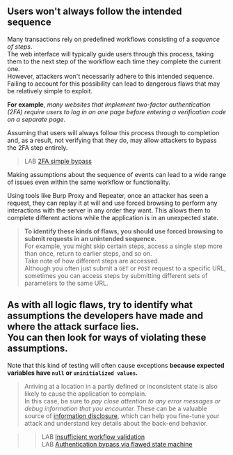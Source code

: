  ## Users won't always follow the intended sequence
  
Many transactions rely on predefined workflows consisting of a _sequence of steps_.  
The web interface will typically guide users through this process, taking them to the next step of the workflow each time they complete the current one.  
However, attackers won't necessarily adhere to this intended sequence.  
Failing to account for this possibility can lead to dangerous flaws that may be relatively simple to exploit.  
  
**For example**, _many websites that implement two-factor authentication (2FA) require users to log in on one page before entering a verification code on a separate page_.  

Assuming that users will always follow this process through to completion and, as a result, not verifying that they do, may allow attackers to bypass the 2FA step entirely.  
  
>LAB [2FA simple bypass](https://portswigger.net/web-security/authentication/multi-factor/lab-2fa-simple-bypass)  
 
Making assumptions about the sequence of events can lead to a wide range of issues even within the same workflow or functionality.  
  
Using tools like Burp Proxy and Repeater, once an attacker has seen a request, they can replay it at will and use forced browsing to perform any interactions with the server in any order they want. This allows them to complete different actions while the application is in an unexpected state.  
  
>**To identify these kinds of flaws, you should use forced browsing to submit requests in an unintended sequence.**  
For example, you might skip certain steps, access a single step more than once, return to earlier steps, and so on.  
Take note of how different steps are accessed.  
Although you often just submit a `GET` or `POST` request to a specific URL, sometimes you can access steps by submitting different sets of parameters to the same URL.  
  
  
As with all logic flaws, try to identify what assumptions the developers have made and where the attack surface lies.  
You can then look for ways of violating these assumptions. 
-
Note that this kind of testing will often cause exceptions **because expected variables have `null` or `uninitialized values`.**

>Arriving at a location in a partly defined or inconsistent state is also likely to cause the application to complain.  
In this case, be sure to _pay close attention to any error messages or debug information that you encounter._ These can be a valuable source of [information disclosure](https://portswigger.net/web-security/information-disclosure), which can help you fine-tune your attack and understand key details about the back-end behavior.  
  
  
>>LAB [Insufficient workflow validation](https://portswigger.net/web-security/logic-flaws/examples/lab-logic-flaws-insufficient-workflow-validation)  
>LAB [Authentication bypass via flawed state machine](https://portswigger.net/web-security/logic-flaws/examples/lab-logic-flaws-authentication-bypass-via-flawed-state-machine)
